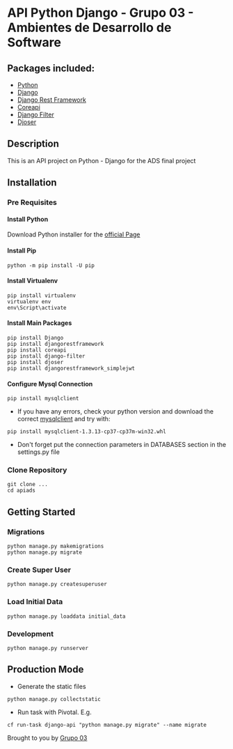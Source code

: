 # API Python Django - Grupo 03 - Ambientes de Desarrollo de Software

## Packages included:

- [Python](https://www.python.org/)
- [Django](https://www.djangoproject.com/)
- [Django Rest Framework](http://www.django-rest-framework.org/)
- [Coreapi](https://pypi.org/project/django-coreapi/)
- [Django Filter](https://django-filter.readthedocs.io/en/master/)
- [Djoser](https://djoser.readthedocs.io/en/latest/getting_started.html)

## Description

This is an API project on Python - Django for the ADS final project

## Installation

### Pre Requisites

#### Install Python

Download Python installer for the [official Page](https://www.python.org/downloads/)

#### Install Pip

```
python -m pip install -U pip
```

#### Install Virtualenv

```
pip install virtualenv
virtualenv env
env\Script\activate
```

#### Install Main Packages

```
pip install Django
pip install djangorestframework
pip install coreapi
pip install django-filter
pip install djoser
pip install djangorestframework_simplejwt
```

#### Configure Mysql Connection

```
pip install mysqlclient
```

- If you have any errors, check your python version and download the correct [mysqlclient](https://www.lfd.uci.edu/~gohlke/pythonlibs/?source=post_page-----f946d0f6f9e3----------------------) and try with:

```
pip install mysqlclient-1.3.13-cp37-cp37m-win32.whl
```

- Don't forget put the connection parameters in DATABASES section in the settings.py file

### Clone Repository

```
git clone ...
cd apiads
```

## Getting Started

### Migrations

```
python manage.py makemigrations
python manage.py migrate
```

### Create Super User

```
python manage.py createsuperuser
```

### Load Initial Data

```
python manage.py loaddata initial_data
```

### Development

```
python manage.py runserver
```

## Production Mode

- Generate the static files

```
python manage.py collectstatic
```

- Run task with Pivotal. E.g.

```
cf run-task django-api "python manage.py migrate" --name migrate
```

Brought to you by [Grupo 03](https://acme.com)
